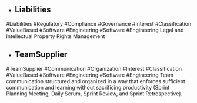 - ## Liabilities
#Liabilities  #Regulatory #Compliance #Governance #Interest #Classification #ValueBased #Software #Engineering #Software #Engineering 
Legal and Intellectual  Property Rights Management

- ## TeamSupplier
#TeamSupplier #Communication #Organization #Interest #Classification #ValueBased #Software #Engineering #Software #Engineering 
Team communication structured and organized in a way that enforces sufficient communication and learning without sacrificing productivity (Sprint Planning Meeting, Daily Scrum, Sprint Review, and Sprint Retrospective).

